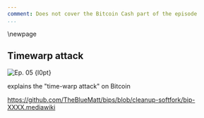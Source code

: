```yaml
---
comment: Does not cover the Bitcoin Cash part of the episode
...
```


\newpage
## Timewarp attack


![Ep. 05 {l0pt}](qr/05.png)

explains the "time-warp attack" on Bitcoin

https://github.com/TheBlueMatt/bips/blob/cleanup-softfork/bip-XXXX.mediawiki

